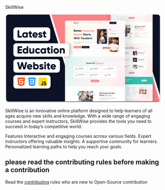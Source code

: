 SkillWise

![SkillWise Desktop Image](./readme-images/desktop.png)

SkillWise is an innovative online platform designed to help learners of all ages acquire new skills and knowledge. With a wide range of engaging courses and expert instructors, SkillWise provides the tools you need to succeed in today’s competitive world.

Features
Interactive and engaging courses across various fields.
Expert instructors offering valuable insights.
A supportive community for learners.
Personalized learning paths to help you reach your goals.

## please read the contributing rules before making a contribution

Read the [contributing](https://github.com/PriyaGhosal/SkillWise/contribute.md) rules who are new to Open-Source contribution